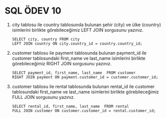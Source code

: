 # SQL ÖDEV 10

1. city tablosu ile country tablosunda bulunan şehir (city) ve ülke (country) isimlerini birlikte görebileceğimiz LEFT JOIN sorgusunu yazınız.

   ```
   SELECT city, country FROM city
   LEFT JOIN country ON city.country_id = country.country_id;
   ```

2. customer tablosu ile payment tablosunda bulunan payment_id ile customer tablosundaki first_name ve last_name isimlerini birlikte görebileceğimiz RIGHT JOIN sorgusunu yazınız.

   ```
   SELECT payment_id, first_name, last_name  FROM customer
   RIGHT JOIN payment ON payment.customer_id = customer.customer_id;
   ```

3. customer tablosu ile rental tablosunda bulunan rental_id ile customer tablosundaki first_name ve last_name isimlerini birlikte görebileceğimiz FULL JOIN sorgusunu yazınız.

   ```
   SELECT rental_id, first_name, last_name  FROM rental
   FULL JOIN customer ON customer.customer_id = rental.customer_id;

   ```
